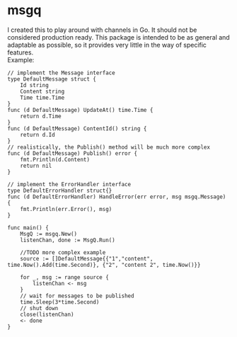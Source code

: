 # msgq
I created this to play around with channels in Go. It should not be considered production ready. This package is intended to be as general and adaptable as possible, so it provides very little in the way of specific features.
\
Example:
```
// implement the Message interface
type DefaultMessage struct {
    Id string
    Content string
    Time time.Time
}
func (d DefaultMessage) UpdateAt() time.Time {
    return d.Time
}
func (d DefaultMessage) ContentId() string {
    return d.Id
}
// realistically, the Publish() method will be much more complex
func (d DefaultMessage) Publish() error {
    fmt.Println(d.Content)
    return nil
}

// implement the ErrorHandler interface
type DefaultErrorHandler struct{}
func (d DefaultErrorHandler) HandleError(err error, msg msgq.Message) {
    fmt.Println(err.Error(), msg)
}

func main() {
    MsgQ := msgq.New()
    listenChan, done := MsgQ.Run()
    
    //TODO more complex example
    source := []DefaultMessage{{"1","content", time.Now().Add(time.Second)}, {"2", "content 2", time.Now()}}

    for _, msg := range source {
        listenChan <- msg
    }
    // wait for messages to be published
    time.Sleep(3*time.Second)
    // shut down
    close(listenChan)
    <- done
}
```
